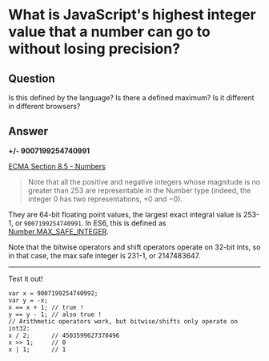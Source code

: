 
# What is JavaScript&apos;s highest integer value that a number can go to without losing precision?

## Question
        
Is this defined by the language? Is there a defined maximum? Is it different in different browsers?

## Answer
        
**\+/\- 9007199254740991**

[ECMA Section 8.5 - Numbers](http://ecma262-5.com/ELS5_HTML.htm#Section_8.5)

> Note that all the positive and negative integers whose magnitude is no greater than 253 are representable in the Number type (indeed, the integer 0 has two representations, +0 and −0).

They are 64-bit floating point values, the largest exact integral value is 253-1, or `9007199254740991`. In ES6, this is defined as [Number.MAX\_SAFE\_INTEGER](https://developer.mozilla.org/en-US/docs/Web/JavaScript/Reference/Global_Objects/Number/MAX_SAFE_INTEGER).

Note that the bitwise operators and shift operators operate on 32-bit ints, so in that case, the max safe integer is 231-1, or 2147483647.

* * *

Test it out!

    var x = 9007199254740992;
    var y = -x;
    x == x + 1; // true !
    y == y - 1; // also true !
    // Arithmetic operators work, but bitwise/shifts only operate on int32:
    x / 2;      // 4503599627370496
    x >> 1;     // 0
    x | 1;      // 1
